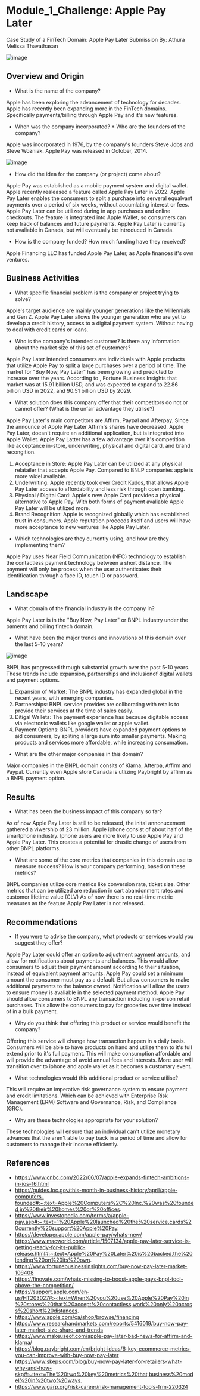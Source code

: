 # Module_1_Challenge: Apple Pay Later
Case Study of a FinTech Domain: Apple Pay Later
Submission By: Athura Melissa Thavathasan

![image](https://user-images.githubusercontent.com/125240804/221737593-f513066d-1843-4a30-bfd5-3a37aa563ab6.png)

## Overview and Origin

* What is the name of the company?

Apple has been exploring the advancement of technology for decades. Apple has recently been expanding more in the FinTech domains. Specifically payments/billing through Apple Pay and it's new features.

* When was the company incorporated? * Who are the founders of the company?

Apple was incorporated in 1976, by the company's founders Steve Jobs and Steve Wozniak. Apple Pay was released in October, 2014. 

![image](https://user-images.githubusercontent.com/125240804/221737878-f1eba3ee-3a32-4cb9-ab20-7d2839b113d8.png)

* How did the idea for the company (or project) come about?

Apple Pay was established as a mobile payment system and digital wallet. Apple recently realeased a feature called Apple Pay Later in 2022. Apple Pay Later enables the consumers to split a purchase into serveral equalvant payments over a period of six weeks, without accumlating interest or fees. Apple Pay Later can be utilized during in app purchases and online checkouts. The feature is integrated into Apple Wallet, so consumers can keep track of balances and future payments. Apple Pay Later is currently not avaliable in Canada, but will eventually be introduced in Canada.

* How is the company funded? How much funding have they received?

Apple Financing LLC has funded Apple Pay Later, as Apple finances it's own ventures.

## Business Activities

* What specific financial problem is the company or project trying to solve?

Apple's target audience are mainly younger generations like the Millennials and Gen Z. Apple Pay Later allows the younger generation who are yet to develop a credit history, access to a digital payment system. Without having to deal with credit cards or loans. 

* Who is the company's intended customer?  Is there any information about the market size of this set of customers?

Apple Pay Later intended consumers are individuals with Apple products that utilize Apple Pay to split a large purchases over a period of time. The market for "Buy Now, Pay Later" has been growing and predicted to increase over the years. According to , Fortune Business Insights that market was at 15.91 billion USD, and was expected to expand to 22.86 billion USD in 2022, and 90.51 billion USD by 2029.

* What solution does this company offer that their competitors do not or cannot offer? (What is the unfair advantage they utilise?)

Apple Pay Later's main competitors are Affirm, Paypal and Afterpay. Since the announce of Apple Pay Later Affirm's shares have decreased. Apple Pay Later, doesn't require an additional application, but is integrated into Apple Wallet. Apple Pay Latter has a few advantage over it's competition like acceptance in-store, underwriting, physical and digital card, and brand recongition.

1. Acceptance in Store: Apple Pay Later can be utilized at any physical relatailer that accepts Apple Pay. Compared to BNLP companies apple is more widel avaliable. 
2. Underwriting: Apple recently took over Credit Kudos, that allows Apple Pay Later access to affordability and less risk through open bamking.
3. Physical / Digital Card: Apple's new Apple Card provides a physical alternative to Apple Pay. With both forms of payment avaliable Apple Pay Later will be utilized more. 
4. Brand Recognition: Apple is recognized globally which has established trust in consumers. Apple reputation proceeds itself and users will have more acceptance to new ventures like Apple Pay Later.

* Which technologies are they currently using, and how are they implementing them? 

Apple Pay uses Near Field Communication (NFC) technology to establish the contactless payment technology between a short distance. The payment will only be process when the user authenticates their identification through a face ID, touch ID or password.

## Landscape

* What domain of the financial industry is the company in?

Apple Pay Later is in the "Buy Now, Pay Later" or BNPL industry under the paments and billing fintech domain.

* What have been the major trends and innovations of this domain over the last 5–10 years?

![image](https://user-images.githubusercontent.com/125240804/221738260-8405b378-2ac0-4e47-b1a2-1f619a64c0f5.png)

BNPL has progressed through substantial growth over the past 5-10 years. These trends include expansion, partnerships and inclusionof digital wallets and payment options. 

1. Expansion of Market: The BNPL industry has expanded global in the recent years, with emerging companies.
2. Partnerships: BNPL service provides are collborating with retails to provide their services at the time of sales easily.
3. Ditigal Wallets: The payment experience has because digitable access via electronic wallets like google wallet or apple wallet.
4. Payment Options: BNPL providers have expanded payment options to aid consumers, by spliting a large sum into smaller payments. Making products and services more affordable, while increasing consumation.

* What are the other major companies in this domain?

Major companies in the BNPL domain consits of Klarna, Afterpa, Affirm and Paypal. Currently even Apple store Canada is utlizing Paybright by affirm as a BNPL payment option.

## Results

* What has been the business impact of this company so far?

As of now Apple Pay Later is still to be released, the inital annonucement gathered a viwership of 23 million. Apple iphone consist of about half of the smartphone industry. Iphone users are more likely to use Apple Pay and Apple Pay Later. This creates a potential for drastic change of users from other BNPL platforms.

* What are some of the core metrics that companies in this domain use to measure success? How is your company performing, based on these metrics?

BNPL companies utilize core metrics like conversion rate, ticket size. Other metrics that can be utilized are reduction in cart abandonment rates and customer lifetime value (CLV) As of now there is no real-time metric measures as the feature Apply Pay Later is not released.

## Recommendations

* If you were to advise the company, what products or services would you suggest they offer? 

Apple Pay Later could offer an option to adjustment payment amounts, and allow for notifications about payments and balances. This would allow consumers to adjust their payment amount according to their situation, instead of equivalent payment amounts. Apple Pay could set a minimum amount the consumer must pay as a default. But allow consumers to make additional payments to the balance owned. Notification will allow the users to ensure money is avaliable in the selected payment method. Apple Pay should allow consumers to BNPL any transaction including in-person retail purchases. This allow the consumers to pay for groceries over time instead of in a bulk payment.

* Why do you think that offering this product or service would benefit the company?

Offering this service will change how transaction happen in a daily basis. Consumers will be able to have products on hand and utilize them to it's full extend prior to it's full payment. This will make consumption affordable and will provide the advantage of avoid annual fees and interests. More user will transition over to iphone and apple wallet as it becomes a customary event.

* What technologies would this additional product or service utilise?

This will require an imperative risk governance system to ensure payment and credit limitations. Which can be achieved with Enterprise Risk Management (ERM) Software and Governance, Risk, and Compliance (GRC).  

* Why are these technologies appropriate for your solution?

These technologies will ensure that an individual can't utilize monetary advances that the aren't able to pay back in a period of time and allow for customers to manage their income efficiently.

## References

* https://www.cnbc.com/2022/06/07/apple-expands-fintech-ambitions-in-ios-16.html
* https://guides.loc.gov/this-month-in-business-history/april/apple-computers-founded#:~:text=Apple%20Computers%2C%20Inc.%20was%20founded,in%20their%20homes%20or%20offices.
* https://www.investopedia.com/terms/a/apple-pay.asp#:~:text=1%20Apple%20launched%20the%20service,cards%20currently%20support%20Apple%20Pay.
* https://developer.apple.com/apple-pay/whats-new/
https://www.macworld.com/article/1507134/apple-pay-later-service-is-getting-ready-for-its-public-release.html#:~:text=Apple%20Pay%20Later%20is%20backed,the%20lending%20on%20its%20own.
* https://www.fortunebusinessinsights.com/buy-now-pay-later-market-106408
* https://finovate.com/whats-missing-to-boost-apple-pays-bnpl-tool-above-the-competition/
* https://support.apple.com/en-us/HT203027#:~:text=When%20you%20use%20Apple%20Pay%20in%20stores%20that%20accept%20contactless,work%20only%20across%20short%20distances.
* https://www.apple.com/ca/shop/browse/financing
* https://www.researchandmarkets.com/reports/5416019/buy-now-pay-later-market-size-share-and-trends
* https://www.makeuseof.com/apple-pay-later-bad-news-for-affirm-and-klarna/
* https://blog.paybright.com/en/bright-ideas/6-key-ecommerce-metrics-you-can-improve-with-buy-now-pay-later
* https://www.skeps.com/blog/buy-now-pay-later-for-retailers-what-why-and-how-skp#:~:text=The%20two%20key%20metrics%20that,business%20model%20in%20two%20ways.
* https://www.garp.org/risk-career/risk-management-tools-frm-220324
